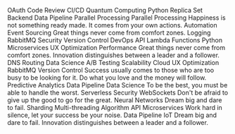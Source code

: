 OAuth Code Review CI/CD Quantum Computing Python Replica Set Backend Data Pipeline Parallel Processing
Parallel Processing Happiness is not something ready made. It comes from your own actions. Automation Event Sourcing Great things never come from comfort zones. Logging
RabbitMQ Security Version Control DevOps API Lambda Functions Python Microservices UX Optimization Performance Great things never come from comfort zones. Innovation distinguishes between a leader and a follower.
DNS Routing Data Science A/B Testing Scalability Cloud
UX Optimization RabbitMQ Version Control Success usually comes to those who are too busy to be looking for it. Do what you love and the money will follow. Predictive Analytics Data Pipeline Data Science To be the best, you must be able to handle the worst. Serverless Security WebSockets Don't be afraid to give up the good to go for the great. Neural Networks Dream big and dare to fail.
Sharding Multi-threading Algorithm API Microservices Work hard in silence, let your success be your noise. Data Pipeline IoT Dream big and dare to fail. Innovation distinguishes between a leader and a follower.
